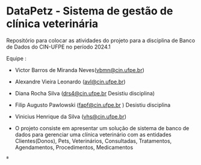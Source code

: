 # DataPetz - Sistema de gestão de clínica veterinária 

Repositório para colocar as atividades do projeto para a disciplina de Banco de Dados do CIN-UFPE no período 2024.1

Equipe : 
- Victor Barros de Miranda Neves(vbmn@cin.ufpe.br)
- Alexandre Vieira Leonardo (avl@cin.ufpe.br)
- Diana Rocha Silva (drs4@cin.ufpe.br Desistiu disciplina)
- Filip Augusto Pawlowski (fapf@cin.ufpe.br ) Desistiu disciplina
- Vinicius Henrique da Silva (vhs@cin.ufpe.br)

- O projeto consiste em apresentar um solução de sistema de banco de dados para gerenciar uma clínica veterinário com as entidades Clientes(Donos), Pets, Veterinários, Consultadas, Tratamentos, Agendamentos, Procedimentos, Medicamentos

⁸
